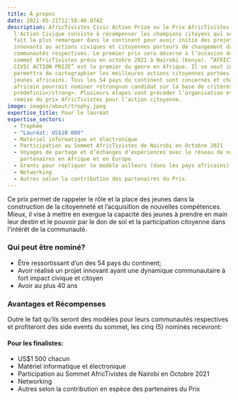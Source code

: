 ```yaml
---
title: À propos
date: 2021-05-21T12:58:40.074Z
description: AfricTivistes Civic Action Prize ou le Prix AfricTivistes pour
  l'Action Civique consiste à récompenser les champions citoyens qui se sont
  fait le plus remarquer dans le continent pour avoir initié des projets
  innovants ou actions civiques et citoyennes porteurs de changement dans leurs
  communautés respectives. Le premier prix sera décerné à l’occasion du 3e
  sommet AfricTivistes prévu en octobre 2021 à Nairobi (Kenya). “AFRICTIVISTES
  CIVIC ACTION PRIZE” est le premier du genre en Afrique. Il se veut inclusif et
  permettra de cartographier les meilleures actions citoyennes portées par de
  jeunes africains. Tous les 54 pays du continent sont concernés et chaque
  africain pourrait nominer <strong>un candidat sur la base de critères
  prédéfinis</strong>. Plusieurs étapes vont précéder l’organisation et la
  remise du prix AfricTivistes pour l’action citoyenne.
image: images/about/trophy.jpeg
expertise_title: Pour le lauréat
expertise_sectors:
  - Trophée
  - "Lauréat: US$10 000"
  - Matériel informatique et électronique
  - Participation au Sommet AfricTivistes de Nairobi en Octobre 2021
  - Voyages de partage et d’échanges d’expériences avec le réseau de nos
    partenaires en Afrique et en Europe
  - Grants pour répliquer le modèle ailleurs (dans les pays africains)
  - Networking
  - Autres selon la contribution des partenaires du Prix.
---
```

Ce prix permet de rappeler le rôle et la place des jeunes dans la construction de la citoyenneté et l’acquisition de nouvelles compétences. Mieux, il vise à mettre en exergue la capacité des jeunes à prendre en main leur destin et le pouvoir par le don de soi et la participation citoyenne dans l'intérêt de la communauté.

### Qui peut être nominé?

* Être ressortissant d’un des 54 pays du continent;
* Avoir réalisé un projet innovant ayant une dynamique communautaire à fort impact civique et citoyen
* Avoir au plus 40 ans

### Avantages et Récompenses

Outre le fait qu’ils seront des modèles pour leurs communautés respectives et profiteront des side events du sommet, les cinq (5) nominés recevront:

#### Pour les finalistes:

* US$1 500 chacun
* Matériel informatique et électronique
* Participation au Sommet AfricTivistes de Nairobi en Octobre 2021
* Networking
* Autres selon la contribution en espèce des partenaires du Prix